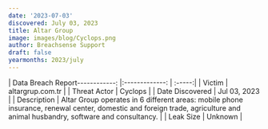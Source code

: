 ```yaml
---
date: '2023-07-03'
discovered: July 03, 2023
title: Altar Group
image: images/blog/Cyclops.png
author: Breachsense Support
draft: false
yearmonths: 2023/july
---
```


| Data Breach Report------------:     |:-------------:    | :-----:|
| Victim      | altargrup.com.tr      | 
| Threat Actor      | Cyclops      | 
| Date Discovered      | Jul 03, 2023      | 
| Description      | Altar Group operates in 6 different areas: mobile phone insurance, renewal center, domestic and foreign trade, agriculture and animal husbandry, software and consultancy.      | 
| Leak Size      | Unknown      | 


